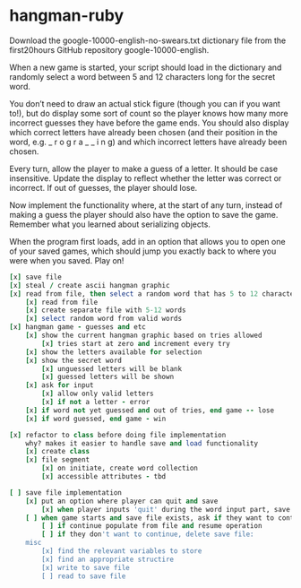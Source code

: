 # hangman-ruby


Download the google-10000-english-no-swears.txt dictionary file from the first20hours GitHub repository google-10000-english.

When a new game is started, your script should load in the dictionary and randomly select a word between 5 and 12 characters long for the secret word.

You don’t need to draw an actual stick figure (though you can if you want to!), but do display some sort of count so the player knows how many more incorrect guesses they have before the game ends. You should also display which correct letters have already been chosen (and their position in the word, e.g. _ r o g r a _ _ i n g) and which incorrect letters have already been chosen.

Every turn, allow the player to make a guess of a letter. It should be case insensitive. Update the display to reflect whether the letter was correct or incorrect. If out of guesses, the player should lose.

Now implement the functionality where, at the start of any turn, instead of making a guess the player should also have the option to save the game. Remember what you learned about serializing objects.

When the program first loads, add in an option that allows you to open one of your saved games, which should jump you exactly back to where you were when you saved. Play on!




```ruby
[x] save file
[x] steal / create ascii hangman graphic
[x] read from file, then select a random word that has 5 to 12 characters long
    [x] read from file
    [x] create separate file with 5-12 words
    [x] select random word from valid words
[x] hangman game - guesses and etc
    [x] show the current hangman graphic based on tries allowed
        [x] tries start at zero and increment every try
    [x] show the letters available for selection
    [x] show the secret word
        [x] unguessed letters will be blank
        [x] guessed letters will be shown
    [x] ask for input
        [x] allow only valid letters
        [x] if not a letter - error
    [x] if word not yet guessed and out of tries, end game -- lose
    [x] if word guessed, end game - win

[x] refactor to class before doing file implementation
    why? makes it easier to handle save and load functionality
    [x] create class
    [x] file segment
        [x] on initiate, create word collection
        [x] accessible attributes - tbd

[ ] save file implementation
    [x] put an option where player can quit and save
        [x] when player inputs 'quit' during the word input part, save to a file and quit
    [ ] when game starts and save file exists, ask if they want to continue
        [ ] if continue populate from file and resume operation
        [ ] if they don't want to continue, delete save file:
    misc
        [x] find the relevant variables to store
        [x] find an appropriate structire
        [x] write to save file
        [ ] read to save file
```
